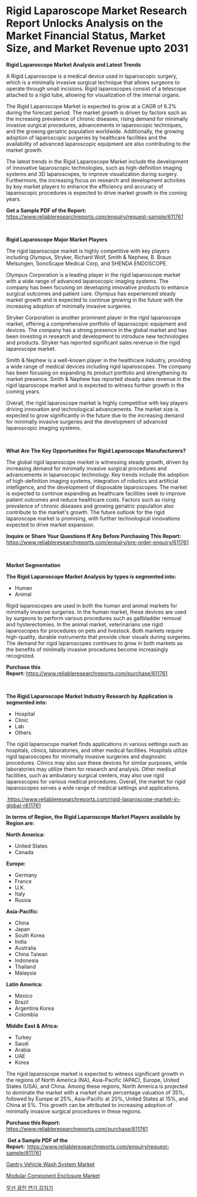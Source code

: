 <p><h1>Rigid Laparoscope Market Research Report Unlocks Analysis on the Market Financial Status, Market Size, and Market Revenue upto 2031</h1></p><p><strong>Rigid Laparoscope Market Analysis and Latest Trends</strong></p>
<p><p>A Rigid Laparoscope is a medical device used in laparoscopic surgery, which is a minimally invasive surgical technique that allows surgeons to operate through small incisions. Rigid laparoscopes consist of a telescope attached to a rigid tube, allowing for visualization of the internal organs.</p><p>The Rigid Laparoscope Market is expected to grow at a CAGR of 6.2% during the forecast period. The market growth is driven by factors such as the increasing prevalence of chronic diseases, rising demand for minimally invasive surgical procedures, advancements in laparoscopic techniques, and the growing geriatric population worldwide. Additionally, the growing adoption of laparoscopic surgeries by healthcare facilities and the availability of advanced laparoscopic equipment are also contributing to the market growth.</p><p>The latest trends in the Rigid Laparoscope Market include the development of innovative laparoscopic technologies, such as high-definition imaging systems and 3D laparoscopes, to improve visualization during surgery. Furthermore, the increasing focus on research and development activities by key market players to enhance the efficiency and accuracy of laparoscopic procedures is expected to drive market growth in the coming years.</p></p>
<p><strong>Get a Sample PDF of the Report:&nbsp;</strong> <a href="https://www.reliableresearchreports.com/enquiry/request-sample/611761">https://www.reliableresearchreports.com/enquiry/request-sample/611761</a></p>
<p>&nbsp;</p>
<p><strong>Rigid Laparoscope Major Market Players</strong></p>
<p><p>The rigid laparoscope market is highly competitive with key players including Olympus, Stryker, Richard Wolf, Smith & Nephew, B. Braun Melsungen, SonoScape Medical Corp, and SHENDA ENDOSCOPE.</p><p>Olympus Corporation is a leading player in the rigid laparoscope market with a wide range of advanced laparoscopic imaging systems. The company has been focusing on developing innovative products to enhance surgical outcomes and patient care. Olympus has experienced steady market growth and is expected to continue growing in the future with the increasing adoption of minimally invasive surgeries.</p><p>Stryker Corporation is another prominent player in the rigid laparoscope market, offering a comprehensive portfolio of laparoscopic equipment and devices. The company has a strong presence in the global market and has been investing in research and development to introduce new technologies and products. Stryker has reported significant sales revenue in the rigid laparoscope market.</p><p>Smith & Nephew is a well-known player in the healthcare industry, providing a wide range of medical devices including rigid laparoscopes. The company has been focusing on expanding its product portfolio and strengthening its market presence. Smith & Nephew has reported steady sales revenue in the rigid laparoscope market and is expected to witness further growth in the coming years.</p><p>Overall, the rigid laparoscope market is highly competitive with key players driving innovation and technological advancements. The market size is expected to grow significantly in the future due to the increasing demand for minimally invasive surgeries and the development of advanced laparoscopic imaging systems.</p></p>
<p>&nbsp;</p>
<p><strong>What Are The Key Opportunities For Rigid Laparoscope Manufacturers?</strong></p>
<p><p>The global rigid laparoscope market is witnessing steady growth, driven by increasing demand for minimally invasive surgical procedures and advancements in laparoscopic technology. Key trends include the adoption of high-definition imaging systems, integration of robotics and artificial intelligence, and the development of disposable laparoscopes. The market is expected to continue expanding as healthcare facilities seek to improve patient outcomes and reduce healthcare costs. Factors such as rising prevalence of chronic diseases and growing geriatric population also contribute to the market's growth. The future outlook for the rigid laparoscope market is promising, with further technological innovations expected to drive market expansion.</p></p>
<p><strong>Inquire or Share Your Questions If Any Before Purchasing This Report:</strong> <a href="https://www.reliableresearchreports.com/enquiry/pre-order-enquiry/611761">https://www.reliableresearchreports.com/enquiry/pre-order-enquiry/611761</a></p>
<p>&nbsp;</p>
<p><strong>Market Segmentation</strong></p>
<p><strong>The Rigid Laparoscope Market Analysis by types is segmented into:</strong></p>
<p><ul><li>Human</li><li>Animal</li></ul></p>
<p><p>Rigid laparoscopes are used in both the human and animal markets for minimally invasive surgeries. In the human market, these devices are used by surgeons to perform various procedures such as gallbladder removal and hysterectomies. In the animal market, veterinarians use rigid laparoscopes for procedures on pets and livestock. Both markets require high-quality, durable instruments that provide clear visuals during surgeries. The demand for rigid laparoscopes continues to grow in both markets as the benefits of minimally invasive procedures become increasingly recognized.</p></p>
<p><strong>Purchase this Report:&nbsp;</strong><a href="https://www.reliableresearchreports.com/purchase/611761">https://www.reliableresearchreports.com/purchase/611761</a></p>
<p>&nbsp;</p>
<p><strong>The Rigid Laparoscope Market Industry Research by Application is segmented into:</strong></p>
<p><ul><li>Hospital</li><li>Clinic</li><li>Lab</li><li>Others</li></ul></p>
<p><p>The rigid laparoscope market finds applications in various settings such as hospitals, clinics, laboratories, and other medical facilities. Hospitals utilize rigid laparoscopes for minimally invasive surgeries and diagnostic procedures. Clinics may also use these devices for similar purposes, while laboratories may utilize them for research and analysis. Other medical facilities, such as ambulatory surgical centers, may also use rigid laparoscopes for various medical procedures. Overall, the market for rigid laparoscopes serves a wide range of medical settings and applications.</p></p>
<p><a href="https://www.reliableresearchreports.com/rigid-laparoscope-market-in-global-r611761">&nbsp;https://www.reliableresearchreports.com/rigid-laparoscope-market-in-global-r611761</a></p>
<p><strong>In terms of Region, the Rigid Laparoscope Market Players available by Region are:</strong></p>
<p>
    <p> <strong> North America: </strong>
        <ul>
            <li>United States</li>
            <li>Canada</li>
        </ul>
        </p> 
    <p> <strong> Europe: </strong>
        <ul>
            <li>Germany</li>
            <li>France</li>
            <li>U.K.</li>
            <li>Italy</li>
            <li>Russia</li>
        </ul>
        </p> 
    <p> <strong> Asia-Pacific: </strong>
        <ul>
            <li>China</li>
            <li>Japan</li>
            <li>South Korea</li>
            <li>India</li>
            <li>Australia</li>
            <li>China Taiwan</li>
            <li>Indonesia</li>
            <li>Thailand</li>
            <li>Malaysia</li>
        </ul>
        </p> 
    <p> <strong> Latin America: </strong>
        <ul>
            <li>Mexico</li>
            <li>Brazil</li>
            <li>Argentina Korea</li>
            <li>Colombia</li>
        </ul>
        </p> 
    <p> <strong> Middle East & Africa: </strong>
        <ul>
            <li>Turkey</li>
            <li>Saudi</li>
            <li>Arabia</li>
            <li>UAE</li>
            <li>Korea</li>
        </ul>
    </p>
    </p>
<p><p>The rigid laparoscope market is expected to witness significant growth in the regions of North America (NA), Asia-Pacific (APAC), Europe, United States (USA), and China. Among these regions, North America is projected to dominate the market with a market share percentage valuation of 35%, followed by Europe at 25%, Asia-Pacific at 20%, United States at 15%, and China at 5%. This growth can be attributed to increasing adoption of minimally invasive surgical procedures in these regions.</p></p>
<p><strong>Purchase this Report: </strong><a href="https://www.reliableresearchreports.com/purchase/611761">https://www.reliableresearchreports.com/purchase/611761</a></p>
<p>&nbsp;<strong>Get a Sample PDF of the Report:&nbsp;&nbsp;</strong><a href="https://www.reliableresearchreports.com/enquiry/request-sample/611761">https://www.reliableresearchreports.com/enquiry/request-sample/611761</a></p>
<p><strong></strong></p>
<p><p><a href="https://github.com/Hazelklievgspy6vdcsmu106w/Market-Research-Report-List-3/blob/main/gantry-vehicle-wash-system-market.md">Gantry Vehicle Wash System Market</a></p><p><a href="https://github.com/LiamDavis60/Market-Research-Report-List-1/blob/main/modular-component-enclosure-market.md">Modular Component Enclosure Market</a></p><p><a href="https://github.com/mduzzalmduzzal601/Market-Research-Report-List-1/blob/main/6059103180853.md">무선 광전 연기 감지기</a></p></p>
